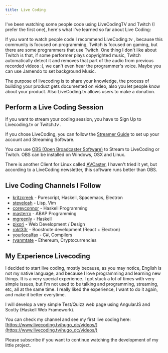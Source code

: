 ```yaml
---
title: Live Coding
---
```


I've been watching some people code using LiveCodingTV and Twitch (I
prefer the first one), here's what I've learned so far about Live
Coding:

If you want to watch people code I recommend LiveCoding.tv , because
this community is focused on programming, Twitch is focused on gaming,
but there are some programmers that use Twitch. One thing I don't like
about Twitch is that, if some performer plays copyrighted music,
Twitch automatically detect it and removes that part of the audio from
previous recorded videos :(, we can't even hear the programmer's
voice. Maybe you can use Jamendo to set background Music.


The purpose of livecoding is to share your knowledge, the process of
building your product gets documented on video, also you let people
know about your product. Also LiveCoding.tv allows users to make a
donation.

## Perform a Live Coding Session

If you want to stream your coding session, you have to Sign Up to
Livecoding.tv or Twitch.tv .

If you chose LiveCoding, you can follow the
[Streamer Guide](https://www.livecoding.tv/streaming-guide/) to set up
your account and Streaming Software.

You can use [OBS (Open Broadcaster Software)](https://obsproject.com/)
to Stream to LiveCoding or Twitch. OBS can be installed on Windows,
OSX and Linux.

There is another Client for Linux called
[AVCaster](https://github.com/bill-auger/av-caster), I haven't tried
it yet, but according to a LiveCoding newsletter, this software runs
better than OBS.

## Live Coding Channels I Follow

- [kritzcreek](https://www.livecoding.tv/kritzcreek/) - Purescript,
Haskell, Spacemacs, Electron
- [stevelosh](https://www.twitch.tv/stevelosh/) - Lisp, Vim
- [coreyconnor](https://www.livecoding.tv/coreyoconnor/) - Haskell Programming
- [masterrx](https://www.livecoding.tv/masterrx/) - ABAP Programming
- [mgreenly](https://www.livecoding.tv/mgreenly/) - Haskell
- [pixori](https://www.livecoding.tv/pixori/) - Web Development / Design
- [rokt33r](https://www.livecoding.tv/rokt33r/) - Boostnote
development (React + Electron)
- [yourlocalfax](https://www.livecoding.tv/yourlocalfax/) - C#,
Compilers
- [ryanmtate](https://www.livecoding.tv/ryanmtate) - Ethereum,
Cryptocurrencies

## My Experience Livecoding

I decided to start live coding, mostly because, as you may notice,
English is not my native language, and because I love programming and
learning new things. It is a very special experience. I got stuck a
lot of times with very simple issues, but I'm not used to be talking
and programming, streaming, etc, all at the same time. I really liked
the experience, I want to do it again, and make it better everytime.

I will develop a very simple Test/Quizz web page using AngularJS and
Scotty (Haskell Web Framework). 

You can check my channel and see my first live coding
here: [https://www.livecoding.tv/hugo_dc/videos/](https://www.livecoding.tv/hugo_dc/videos/)

Please subscribe if you want to continue watching the development of
my little project.







